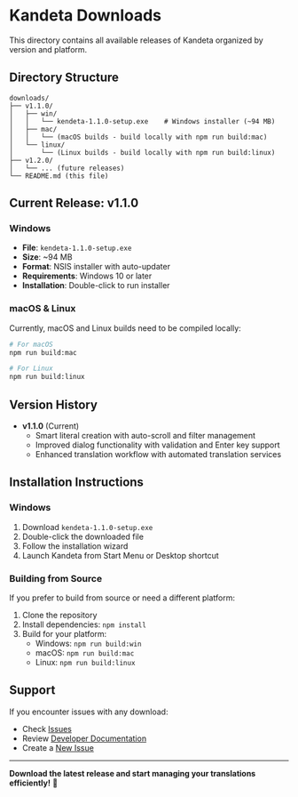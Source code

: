 # Kandeta Downloads

This directory contains all available releases of Kandeta organized by version and platform.

## Directory Structure

```
downloads/
├── v1.1.0/
│   ├── win/
│   │   └── kendeta-1.1.0-setup.exe    # Windows installer (~94 MB)
│   ├── mac/
│   │   └── (macOS builds - build locally with npm run build:mac)
│   └── linux/
│       └── (Linux builds - build locally with npm run build:linux)
├── v1.2.0/
│   └── ... (future releases)
└── README.md (this file)
```

## Current Release: v1.1.0

### Windows
- **File**: `kendeta-1.1.0-setup.exe`
- **Size**: ~94 MB
- **Format**: NSIS installer with auto-updater
- **Requirements**: Windows 10 or later
- **Installation**: Double-click to run installer

### macOS & Linux
Currently, macOS and Linux builds need to be compiled locally:

```bash
# For macOS
npm run build:mac

# For Linux  
npm run build:linux
```

## Version History

- **v1.1.0** (Current)
  - Smart literal creation with auto-scroll and filter management
  - Improved dialog functionality with validation and Enter key support
  - Enhanced translation workflow with automated translation services

## Installation Instructions

### Windows
1. Download `kendeta-1.1.0-setup.exe`
2. Double-click the downloaded file
3. Follow the installation wizard
4. Launch Kandeta from Start Menu or Desktop shortcut

### Building from Source
If you prefer to build from source or need a different platform:

1. Clone the repository
2. Install dependencies: `npm install`
3. Build for your platform:
   - Windows: `npm run build:win`
   - macOS: `npm run build:mac` 
   - Linux: `npm run build:linux`

## Support

If you encounter issues with any download:
- Check [Issues](../../../issues)
- Review [Developer Documentation](../DEVELOPER.md)
- Create a [New Issue](../../../issues/new)

---

**Download the latest release and start managing your translations efficiently!** 🚀